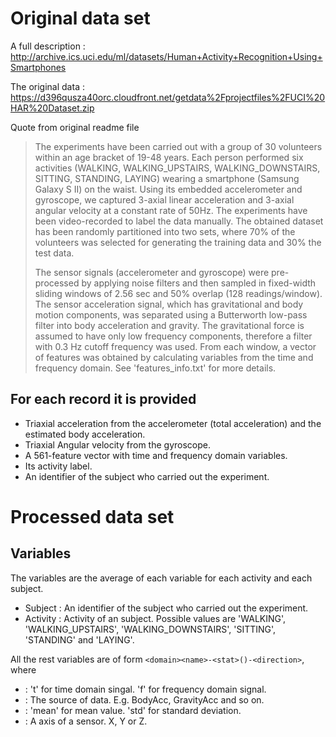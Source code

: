 Original data set
=================
A full description : http://archive.ics.uci.edu/ml/datasets/Human+Activity+Recognition+Using+Smartphones 

The original data : https://d396qusza40orc.cloudfront.net/getdata%2Fprojectfiles%2FUCI%20HAR%20Dataset.zip 

Quote from original readme file

> The experiments have been carried out with a group of 30 volunteers within an age bracket of 19-48 years. Each person performed six activities (WALKING, WALKING_UPSTAIRS, WALKING_DOWNSTAIRS, SITTING, STANDING, LAYING) wearing a smartphone (Samsung Galaxy S II) on the waist. Using its embedded accelerometer and gyroscope, we captured 3-axial linear acceleration and 3-axial angular velocity at a constant rate of 50Hz. The experiments have been video-recorded to label the data manually. The obtained dataset has been randomly partitioned into two sets, where 70% of the volunteers was selected for generating the training data and 30% the test data. 
> 
> The sensor signals (accelerometer and gyroscope) were pre-processed by applying noise filters and then sampled in fixed-width sliding windows of 2.56 sec and 50% overlap (128 readings/window). The sensor acceleration signal, which has gravitational and body motion components, was separated using a Butterworth low-pass filter into body acceleration and gravity. The gravitational force is assumed to have only low frequency components, therefore a filter with 0.3 Hz cutoff frequency was used. From each window, a vector of features was obtained by calculating variables from the time and frequency domain. See 'features_info.txt' for more details.

For each record it is provided
------------------------------

- Triaxial acceleration from the accelerometer (total acceleration) and the estimated body acceleration.
- Triaxial Angular velocity from the gyroscope. 
- A 561-feature vector with time and frequency domain variables. 
- Its activity label. 
- An identifier of the subject who carried out the experiment.

Processed data set
==================

Variables
---------
The variables are the average of each variable for
each activity and each subject. 

- Subject : An identifier of the subject who carried out the experiment.
- Activity : Activity of an subject. Possible values are 'WALKING', 'WALKING_UPSTAIRS', 'WALKING_DOWNSTAIRS', 'SITTING', 'STANDING' and 'LAYING'.

All the rest variables are of form `<domain><name>-<stat>()-<direction>`, where

- <domain> : 't' for time domain singal. 'f' for frequency domain signal.
- <name> : The source of data. E.g. BodyAcc, GravityAcc and so on.
- <stat> : 'mean' for mean value. 'std' for standard deviation.
- <direction> : A axis of a sensor. X, Y or Z.
